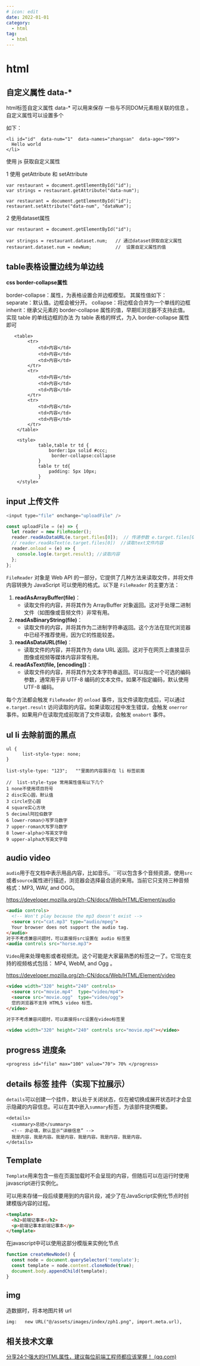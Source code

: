 ```yaml
---
# icon: edit
date: 2022-01-01
category:
  - html
tag:
  - html
---
```


# html

## 自定义属性 data-* 

html标签自定义属性 data-* 可以用来保存 一些与不同DOM元素相关联的信息 。 自定义属性可以设置多个

如下：

```
<li id="id"  data-num="1"  data-names="zhangsan"  data-age="999">
  Hello world
</li>
```

使用  js  获取自定义属性

1 使用  getAttribute 和  setAttribute

```
var restaurant = document.getElementById("id");
var strings = restaurant.getAttribute("data-num");
```

```
var restaurant = document.getElementById("id");
restaurant.setAttribute("data-num", "dataNum");
```

2 使用dataset属性

```
var restaurant = document.getElementById("id");

var stringss = restaurant.dataset.num;   // 通过dataset获取自定义属性
restaurant.dataset.num = newNum;         //  设置自定义属性的值
```

## table表格设置边线为单边线

**css border-collapse属性**

border-collapse：属性，为表格设置合并边框模型。
其属性值如下：
separate：默认值。边框会被分开。
collapse：将边框会合并为一个单线的边框
inherit：继承父元素的 border-collapse 属性的值，早期IE浏览器不支持此值。
实现 table 的单线边框的办法
为 table 表格的样式，为入 border-collapse 属性即可

```
   <table>
        <tr>
            <td>内容</td>
            <td>内容</td>
            <td>内容</td>
        </tr>
        <tr>
            <td>内容</td>
            <td>内容</td>
            <td>内容</td>
        </tr>
        <tr>
            <td>内容</td>
            <td>内容</td>
            <td>内容</td>
        </tr>
    </table>
    
    <style>
    	    table,table tr td { 
                border:1px solid #ccc; 
                 border-collapse:collapse
            }
            table tr td{
                padding: 5px 10px;
            }
    </style>
```



## input 上传文件

```js
<input type="file" onchange="uploadFile" />

const uploadFile = (e) => {
  let reader = new FileReader();
  reader.readAsDataURL(e.target.files[0]);  // 传递参数 e.target.files[0]  ，后台用MultipartFile接收实现上传文件
  // reader.readAsText(e.target.files[0])  //读取text文件内容
  reader.onload = (e) => {
    console.log(e.target.result); //读取内容
  };
};
```

`FileReader` 对象是 Web API 的一部分，它提供了几种方法来读取文件，并将文件内容转换为 JavaScript 可以使用的格式。以下是 `FileReader` 的主要方法：

1. **readAsArrayBuffer(file)**：
   - 读取文件的内容，并将其作为 ArrayBuffer 对象返回。这对于处理二进制文件（如图像或音频文件）非常有用。
2. **readAsBinaryString(file)**：
   - 读取文件的内容，并将其作为二进制字符串返回。这个方法在现代浏览器中已经不推荐使用，因为它的性能较差。
3. **readAsDataURL(file)**：
   - 读取文件的内容，并将其作为 data URL 返回。这对于在网页上直接显示图像或视频等媒体内容非常有用。
4. **readAsText(file, [encoding])**：
   - 读取文件的内容，并将其作为文本字符串返回。可以指定一个可选的编码参数，通常用于非 UTF-8 编码的文本文件。如果不指定编码，默认使用 UTF-8 编码。

每个方法都会触发 `FileReader` 的 `onload` 事件，当文件读取完成后，可以通过 `e.target.result` 访问读取的内容。如果读取过程中发生错误，会触发 `onerror` 事件。如果用户在读取完成前取消了文件读取，会触发 `onabort` 事件。

## ul li 去除前面的黑点

```
ul {
      list-style-type: none;
}
```

```
list-style-type: "123";   ""里面的内容展示在 li 标签前面

//  list-style-type 常用属性值有以下几个
1 none不使用项目符号    
2 disc实心圆，默认值    
3 circle空心圆    
4 square实心方块    
5 decimal阿拉伯数字    
6 lower-roman小写罗马数字    
7 upper-roman大写罗马数字    
8 lower-alpha小写英文字母    
9 upper-alpha大写英文字母
```

## audio  video

 `audio`用于在文档中表示用品内容，比如音乐。``可以包含多个音频资源，使用`src`或者`source`属性进行描述，浏览器会选择最合适的来用。当前它只支持三种音频格式：MP3, WAV, and OGG。 

https://developer.mozilla.org/zh-CN/docs/Web/HTML/Element/audio

```html
<audio controls>
  <!-- Won't play because the mp3 doesn't exist -->
  <source src="cat.mp3" type="audio/mpeg">
  Your browser does not support the audio tag.
</audio>
对于不考虑兼容问题时，可以直接将src设置在 audio 标签里
<audio controls src="horse.mp3">
```

 `Video`用来处理电影或者视频流。这个可能是大家最熟悉的标签之一了。它现在支持的视频格式包括： MP4, WebM, and Ogg 。

 https://developer.mozilla.org/zh-CN/docs/Web/HTML/Element/video

```html
<video width="320" height="240" controls>
  <source src="movie.mp4"  type="video/mp4">
  <source src="movie.ogg"  type="video/ogg">
  您的浏览器不支持 HTML5 video 标签。
</video>

对于不考虑兼容问题时，可以直接将src设置在video标签里

<video width="320" height="240" controls src="movie.mp4"></video>
```

## progress  进度条

```
<progress id="file" max="100" value="70"> 70% </progress>
```



## details 标签 挂件（实现下拉展示）

 `details`可以创建一个挂件，默认处于关闭状态，仅在被切换成展开状态时才会显示隐藏的内容信息。可以在其中嵌入`summary`标签，为该部件提供概要。 

```
<details>
  <summary>总结</summary>
  <!-- 非必填，默认显示“详细信息” -->
  我是内容，我是内容。我是内容，我是内容。我是内容，我是内容。
</details>
```

## Template

`Template`用来包含一些在页面加载时不会呈现的内容，但随后可以在运行时使用javascript进行实例化。

可以用来存储一段后续要用到的内容片段，减少了在JavaScript实例化节点时创建模版内容的过程。

```html
<template>
  <h2>前端记事本</h2>
  <p>前端记事本前端记事本</p>
</template>
```

在javascript中可以使用这部分模版来实例化节点

```js
function createNewNode() {
  const node = document.querySelector('template');
  const template = node.content.cloneNode(true);
  document.body.appendChild(template);
}
```

## img

造数据时，将本地图片转 url

```
img:   new URL("@/assets/images/index/zph1.png", import.meta.url),
```



## 相关技术文章

 [分享24个强大的HTML属性，建议每位前端工程师都应该掌握！ (qq.com)](https://mp.weixin.qq.com/s/xE1hz1DV961eMD0AvfwlgQ) 

